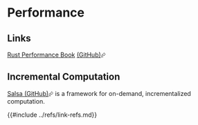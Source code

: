 # Performance

## Links

[Rust Performance Book][rust-performance-book] [(GitHub)][rust-performance-book-github]⮳

## Incremental Computation

[Salsa (GitHub)][salsa-github]⮳ is a framework for on-demand, incrementalized computation.

[rust-performance-book]: https://nnethercote.github.io/perf-book/
[rust-performance-book-github]: https://github.com/nnethercote/perf-book
[salsa-github]: https://github.com/salsa-rs/salsa
{{#include ../refs/link-refs.md}}
